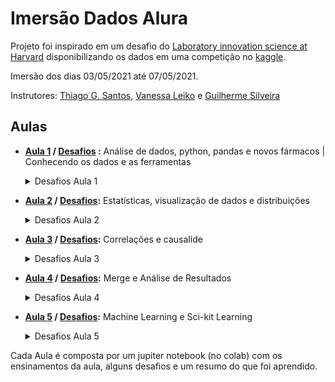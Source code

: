 # Imersão Dados Alura

Projeto foi inspirado em um desafio do [Laboratory innovation science at Harvard](https://lish.harvard.edu/) disponibilizando os dados em uma competição no [kaggle](https://www.kaggle.com/c/lish-moa).

Imersão dos dias 03/05/2021 até 07/05/2021.

Instrutores: [Thiago G. Santos](https://www.linkedin.com/in/thiago-gon%C3%A7alves-santos/), [Vanessa Leiko](https://www.linkedin.com/in/vanessa-leiko-oikawa-cardoso/) e [Guilherme Silveira](https://www.linkedin.com/in/guilhermeazevedosilveira/) 

## Aulas

- **[Aula 1](https://github.com/LincolnVS/ImersaoDadosAlura/blob/main/Aula_01.ipynb) / [Desafios](https://github.com/LincolnVS/ImersaoDadosAlura/blob/main/Aula_01_Desafios.ipynb) :** Análise de dados, python, pandas e novos fármacos | Conhecendo os dados e as ferramentas
    <details>
      <summary>Desafios Aula 1</summary>
       
    - *01*: Investigar por que a classe tratamento é tão desbalanceada?
    - *02*: Plotar as 5 últimas linhas da tabela
    - *03*: Proporção das classes tratamento.
    - *04*: Quantas tipos de drogas foram investigados.
    - *05*: Procurar na documentação o método query(pandas). 
    - *06*: Renomear as colunas tirando o hífen. 
    - *07*: Deixar os gráficos bonitões. (Matplotlib.pyplot)
    - *08*: Resumir o que você aprendeu com os dados
[Notebook de Resolução](https://github.com/LincolnVS/ImersaoDadosAlura/blob/main/Aula_01_Desafios.ipynb) 

    </details>

- **[Aula 2]() / [Desafios]():** Estatísticas, visualização de dados e distribuições
    <details>
      <summary>Desafios Aula 2</summary>
        [Nada por enquanto]
    </details>

- **[Aula 3]() / [Desafios]():** Correlações e causalide
    <details>
      <summary>Desafios Aula 3</summary>
        [Nada por enquanto]
    </details>

- **[Aula 4]() / [Desafios]():** Merge e Análise de Resultados
    <details>
      <summary>Desafios Aula 4</summary>
        [Nada por enquanto]
    </details>

- **[Aula 5]() / [Desafios]():** Machine Learning e Sci-kit Learning
    <details>
      <summary>Desafios Aula 5</summary>
        [Nada por enquanto]
    </details>

Cada Aula é composta por um jupiter notebook (no colab) com os ensinamentos da aula, alguns desafios e um resumo do que foi aprendido.
